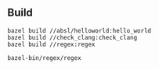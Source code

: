 
## Build

```console
bazel build //absl/helloworld:hello_world
bazel build //check_clang:check_clang
bazel build //regex:regex

bazel-bin/regex/regex
```